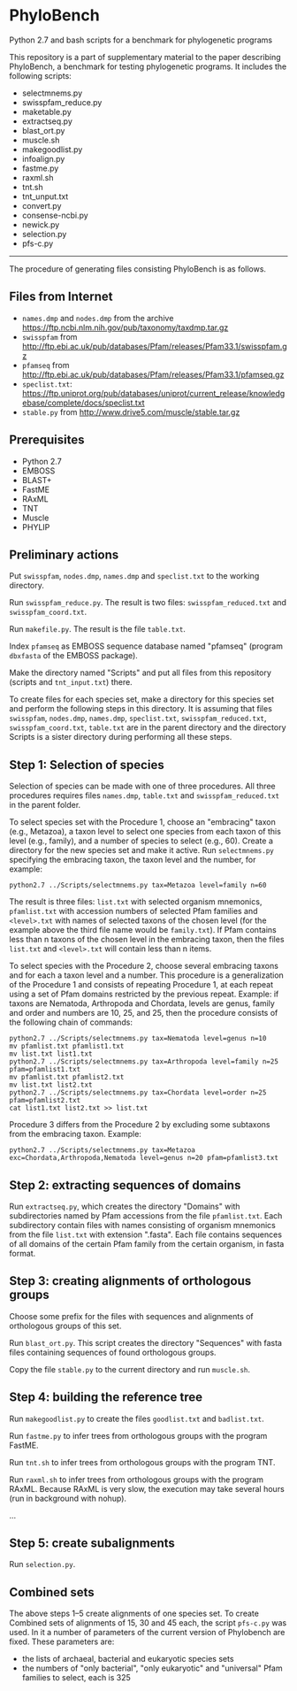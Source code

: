 # PhyloBench
Python 2.7 and bash scripts for a benchmark for phylogenetic programs

This repository is a part of supplementary material to the paper describing PhyloBench, 
a benchmark for testing phylogenetic programs. It includes the following scripts:
 * selectmnems.py
 * swisspfam_reduce.py
 * maketable.py
 * extractseq.py
 * blast_ort.py
 * muscle.sh
 * makegoodlist.py
 * infoalign.py
 * fastme.py
 * raxml.sh
 * tnt.sh
 * tnt_unput.txt
 * convert.py
 * consense-ncbi.py
 * newick.py
 * selection.py
 * pfs-c.py

-----

The procedure of generating files consisting PhyloBench is as follows. 

Files from Internet
-----
 * `names.dmp` and `nodes.dmp` from the archive https://ftp.ncbi.nlm.nih.gov/pub/taxonomy/taxdmp.tar.gz
 * `swisspfam` from http://ftp.ebi.ac.uk/pub/databases/Pfam/releases/Pfam33.1/swisspfam.gz
 * `pfamseq` from http://ftp.ebi.ac.uk/pub/databases/Pfam/releases/Pfam33.1/pfamseq.gz
 * `speclist.txt`: https://ftp.uniprot.org/pub/databases/uniprot/current_release/knowledgebase/complete/docs/speclist.txt
 * `stable.py` from http://www.drive5.com/muscle/stable.tar.gz
 

Prerequisites
-----
 * Python 2.7
 * EMBOSS
 * BLAST+
 * FastME
 * RAxML
 * TNT
 * Muscle
 * PHYLIP

Preliminary actions
-----
Put `swisspfam`, `nodes.dmp`, `names.dmp` and `speclist.txt` to the working directory.

Run `swisspfam_reduce.py`. The result is two files: `swisspfam_reduced.txt` and `swisspfam_coord.txt`.

Run `makefile.py`. The result is the file `table.txt`.

Index `pfamseq` as EMBOSS sequence database named "pfamseq" (program `dbxfasta` of the EMBOSS package).

Make the directory named "Scripts" and put all files from this repository (scripts and `tnt_input.txt`) there.

To create files for each species set, make a directory for this species set and perform the following steps in this directory. It is assuming that files `swisspfam`, `nodes.dmp`, `names.dmp`, `speclist.txt`, `swisspfam_reduced.txt`, `swisspfam_coord.txt`, `table.txt` are in the parent directory and the directory Scripts is a sister directory during performing all these steps.

Step 1: Selection of species
-----
Selection of species can be made with one of three procedures. All three procedures requires files `names.dmp`, `table.txt` and `swisspfam_reduced.txt` in the parent folder.

To select species set with the Procedure 1, choose an "embracing" taxon (e.g., Metazoa), a taxon level to select one species from each taxon of this level (e.g., family), and a number of species to select (e.g., 60). Create a directory for the new species set and make it active. Run `selectmnems.py` specifying the embracing taxon, the taxon level and the number, for example:

`python2.7 ../Scripts/selectmnems.py tax=Metazoa level=family n=60`

The result is three files: `list.txt` with selected organism mnemonics, `pfamlist.txt` with accession numbers of selected Pfam families and `<level>.txt` with names of selected taxons of the chosen level (for the example above the third file name would be `family.txt`). If Pfam contains less than n taxons of the chosen level in the embracing taxon, then the files `list.txt` and `<level>.txt` will contain less than n items.

To select species with the Procedure 2, choose several embracing taxons and for each a taxon level and a number. This procedure is a generalization of the Procedure 1 and consists of repeating Procedure 1, at each repeat using a set of Pfam domains restricted by the previous repeat. Example: if taxons are Nematoda, Arthropoda and Chordata, levels are genus, family and order and numbers are 10, 25, and 25, then the procedure consists of the following chain of commands:

    python2.7 ../Scripts/selectmnems.py tax=Nematoda level=genus n=10
    mv pfamlist.txt pfamlist1.txt  
    mv list.txt list1.txt
    python2.7 ../Scripts/selectmnems.py tax=Arthropoda level=family n=25 pfam=pfamlist1.txt
    mv pfamlist.txt pfamlist2.txt
    mv list.txt list2.txt
    python2.7 ../Scripts/selectmnems.py tax=Chordata level=order n=25 pfam=pfamlist2.txt
    cat list1.txt list2.txt >> list.txt

Procedure 3 differs from the Procedure 2 by excluding some subtaxons from the embracing taxon. Example:

`python2.7 ../Scripts/selectmnems.py tax=Metazoa exc=Chordata,Arthropoda,Nematoda level=genus n=20 pfam=pfamlist3.txt`

Step 2: extracting sequences of domains
-----
Run `extractseq.py`, which creates the directory "Domains" with subdirectories named by Pfam accessions from the file `pfamlist.txt`. Each subdirectory contain files with names consisting of organism mnemonics from the file `list.txt` with extension ".fasta". Each file contains sequences of all domains of the certain Pfam family from the certain organism, in fasta format.

Step 3: creating alignments of orthologous groups
-----
Choose some prefix for the files with sequences and alignments of orthologous groups of this set.

Run `blast_ort.py`. This script creates the directory "Sequences" with fasta files containing sequences of found orthologous groups.

Copy the file `stable.py` to the current directory and run `muscle.sh`.

Step 4: building the reference tree
-----
Run `makegoodlist.py` to create the files `goodlist.txt` and `badlist.txt`.

Run `fastme.py` to infer trees from orthologous groups with the program FastME.

Run `tnt.sh` to infer trees from orthologous groups with the program TNT.

Run `raxml.sh` to infer trees from orthologous groups with the program RAxML. 
Because RAxML is very slow, the execution may take several hours (run in background with nohup).

...

Step 5: create subalignments
-----
Run `selection.py`.

Combined sets
-----
The above steps 1–5 create alignments of one species set. To create Combined sets of alignments of 15, 30 and 45 each, the script `pfs-c.py` was used. In it a number of parameters of the current version of Phylobench are fixed. These parameters are:
 * the lists of archaeal, bacterial and eukaryotic species sets
 * the numbers of "only bacterial", "only eukaryotic" and "universal" Pfam families to select, each is 325
